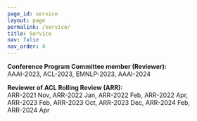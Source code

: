 ```yaml
---
page_id: service
layout: page
permalink: /service/
title: Service
nav: false
nav_order: 4
---
```


**Conference Program Committee member (Reviewer):**  
AAAI-2023, ACL-2023, EMNLP-2023, AAAI-2024

**Reviewer of ACL Rolling Review (ARR):**  
ARR-2021 Nov, ARR-2022 Jan, ARR-2022 Feb, ARR-2022 Apr,  
ARR-2023 Feb, ARR-2023 Oct, ARR-2023 Dec, ARR-2024 Feb,  
ARR-2024 Apr
